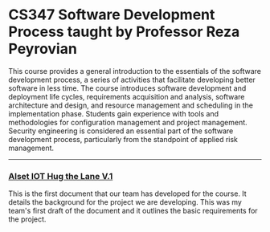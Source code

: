 # CS347 Software Development Process taught by Professor Reza Peyrovian  

This course provides a general introduction to the essentials of the software development process, a series of activities that facilitate developing better software in less time. The course introduces software development and deployment life cycles, requirements acquisition and analysis, software architecture and design, and resource management and scheduling in the implementation phase. Students gain experience with tools and methodologies for configuration management and project management. Security engineering is considered an essential part of the software development process, particularly from the standpoint of applied risk management.

---
### [Alset IOT Hug the Lane V.1](https://docs.google.com/document/d/1ID7CypGjmvTVPvKGJalfvjLT5tu0MfqhdCSMcozOUw8/edit?usp=sharing) 
This is the first document that our team has developed for the course. It details the background for the project we are developing. This was my team's first draft of the document and it outlines the basic requirements for the project. 

